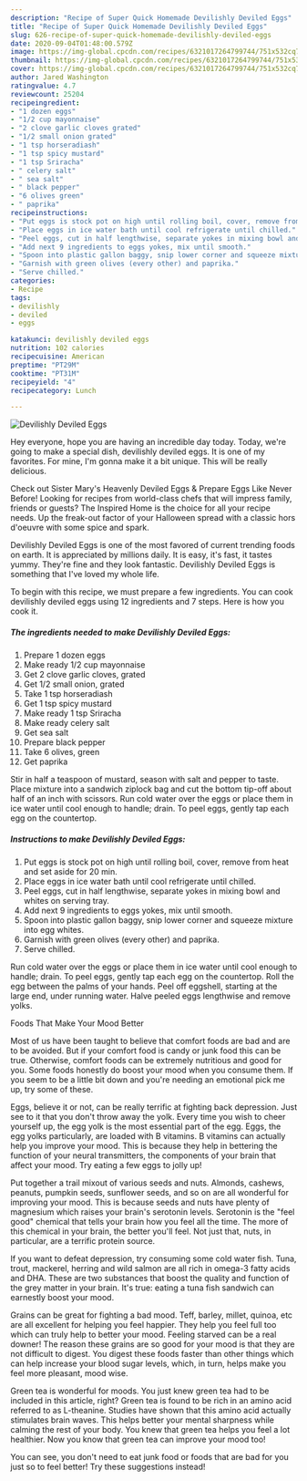 ```yaml
---
description: "Recipe of Super Quick Homemade Devilishly Deviled Eggs"
title: "Recipe of Super Quick Homemade Devilishly Deviled Eggs"
slug: 626-recipe-of-super-quick-homemade-devilishly-deviled-eggs
date: 2020-09-04T01:48:00.579Z
image: https://img-global.cpcdn.com/recipes/6321017264799744/751x532cq70/devilishly-deviled-eggs-recipe-main-photo.jpg
thumbnail: https://img-global.cpcdn.com/recipes/6321017264799744/751x532cq70/devilishly-deviled-eggs-recipe-main-photo.jpg
cover: https://img-global.cpcdn.com/recipes/6321017264799744/751x532cq70/devilishly-deviled-eggs-recipe-main-photo.jpg
author: Jared Washington
ratingvalue: 4.7
reviewcount: 25204
recipeingredient:
- "1 dozen eggs"
- "1/2 cup mayonnaise"
- "2 clove garlic cloves grated"
- "1/2 small onion grated"
- "1 tsp horseradiash"
- "1 tsp spicy mustard"
- "1 tsp Sriracha"
- " celery salt"
- " sea salt"
- " black pepper"
- "6 olives green"
- " paprika"
recipeinstructions:
- "Put eggs is stock pot on high until rolling boil, cover, remove from heat and set aside for 20 min."
- "Place eggs in ice water bath until cool refrigerate until chilled."
- "Peel eggs, cut in half lengthwise, separate yokes in mixing bowl and whites on serving tray."
- "Add next 9 ingredients to eggs yokes, mix until smooth."
- "Spoon into plastic gallon baggy, snip lower corner and squeeze mixture into egg whites."
- "Garnish with green olives (every other) and paprika."
- "Serve chilled."
categories:
- Recipe
tags:
- devilishly
- deviled
- eggs

katakunci: devilishly deviled eggs 
nutrition: 102 calories
recipecuisine: American
preptime: "PT29M"
cooktime: "PT31M"
recipeyield: "4"
recipecategory: Lunch

---
```



![Devilishly Deviled Eggs](https://img-global.cpcdn.com/recipes/6321017264799744/751x532cq70/devilishly-deviled-eggs-recipe-main-photo.jpg)

Hey everyone, hope you are having an incredible day today. Today, we're going to make a special dish, devilishly deviled eggs. It is one of my favorites. For mine, I'm gonna make it a bit unique. This will be really delicious.

Check out Sister Mary&#39;s Heavenly Deviled Eggs &amp; Prepare Eggs Like Never Before! Looking for recipes from world-class chefs that will impress family, friends or guests? The Inspired Home is the choice for all your recipe needs. Up the freak-out factor of your Halloween spread with a classic hors d&#39;oeuvre with some spice and spark.

Devilishly Deviled Eggs is one of the most favored of current trending foods on earth. It is appreciated by millions daily. It is easy, it's fast, it tastes yummy. They're fine and they look fantastic. Devilishly Deviled Eggs is something that I've loved my whole life.


To begin with this recipe, we must prepare a few ingredients. You can cook devilishly deviled eggs using 12 ingredients and 7 steps. Here is how you cook it.

<!--inarticleads1-->

##### The ingredients needed to make Devilishly Deviled Eggs:

1. Prepare 1 dozen eggs
1. Make ready 1/2 cup mayonnaise
1. Get 2 clove garlic cloves, grated
1. Get 1/2 small onion, grated
1. Take 1 tsp horseradiash
1. Get 1 tsp spicy mustard
1. Make ready 1 tsp Sriracha
1. Make ready  celery salt
1. Get  sea salt
1. Prepare  black pepper
1. Take 6 olives, green
1. Get  paprika


Stir in half a teaspoon of mustard, season with salt and pepper to taste. Place mixture into a sandwich ziplock bag and cut the bottom tip-off about half of an inch with scissors. Run cold water over the eggs or place them in ice water until cool enough to handle; drain. To peel eggs, gently tap each egg on the countertop. 

<!--inarticleads2-->

##### Instructions to make Devilishly Deviled Eggs:

1. Put eggs is stock pot on high until rolling boil, cover, remove from heat and set aside for 20 min.
1. Place eggs in ice water bath until cool refrigerate until chilled.
1. Peel eggs, cut in half lengthwise, separate yokes in mixing bowl and whites on serving tray.
1. Add next 9 ingredients to eggs yokes, mix until smooth.
1. Spoon into plastic gallon baggy, snip lower corner and squeeze mixture into egg whites.
1. Garnish with green olives (every other) and paprika.
1. Serve chilled.


Run cold water over the eggs or place them in ice water until cool enough to handle; drain. To peel eggs, gently tap each egg on the countertop. Roll the egg between the palms of your hands. Peel off eggshell, starting at the large end, under running water. Halve peeled eggs lengthwise and remove yolks. 

Foods That Make Your Mood Better


Most of us have been taught to believe that comfort foods are bad and are to be avoided. But if your comfort food is candy or junk food this can be true. Otherwise, comfort foods can be extremely nutritious and good for you. Some foods honestly do boost your mood when you consume them. If you seem to be a little bit down and you're needing an emotional pick me up, try some of these.

Eggs, believe it or not, can be really terrific at fighting back depression. Just see to it that you don't throw away the yolk. Every time you wish to cheer yourself up, the egg yolk is the most essential part of the egg. Eggs, the egg yolks particularly, are loaded with B vitamins. B vitamins can actually help you improve your mood. This is because they help in bettering the function of your neural transmitters, the components of your brain that affect your mood. Try eating a few eggs to jolly up!

Put together a trail mixout of various seeds and nuts. Almonds, cashews, peanuts, pumpkin seeds, sunflower seeds, and so on are all wonderful for improving your mood. This is because seeds and nuts have plenty of magnesium which raises your brain's serotonin levels. Serotonin is the "feel good" chemical that tells your brain how you feel all the time. The more of this chemical in your brain, the better you'll feel. Not just that, nuts, in particular, are a terrific protein source.

If you want to defeat depression, try consuming some cold water fish. Tuna, trout, mackerel, herring and wild salmon are all rich in omega-3 fatty acids and DHA. These are two substances that boost the quality and function of the grey matter in your brain. It's true: eating a tuna fish sandwich can earnestly boost your mood. 

Grains can be great for fighting a bad mood. Teff, barley, millet, quinoa, etc are all excellent for helping you feel happier. They help you feel full too which can truly help to better your mood. Feeling starved can be a real downer! The reason these grains are so good for your mood is that they are not difficult to digest. You digest these foods faster than other things which can help increase your blood sugar levels, which, in turn, helps make you feel more pleasant, mood wise.

Green tea is wonderful for moods. You just knew green tea had to be included in this article, right? Green tea is found to be rich in an amino acid referred to as L-theanine. Studies have shown that this amino acid actually stimulates brain waves. This helps better your mental sharpness while calming the rest of your body. You knew that green tea helps you feel a lot healthier. Now you know that green tea can improve your mood too!

You can see, you don't need to eat junk food or foods that are bad for you just so to feel better! Try  these suggestions  instead!

